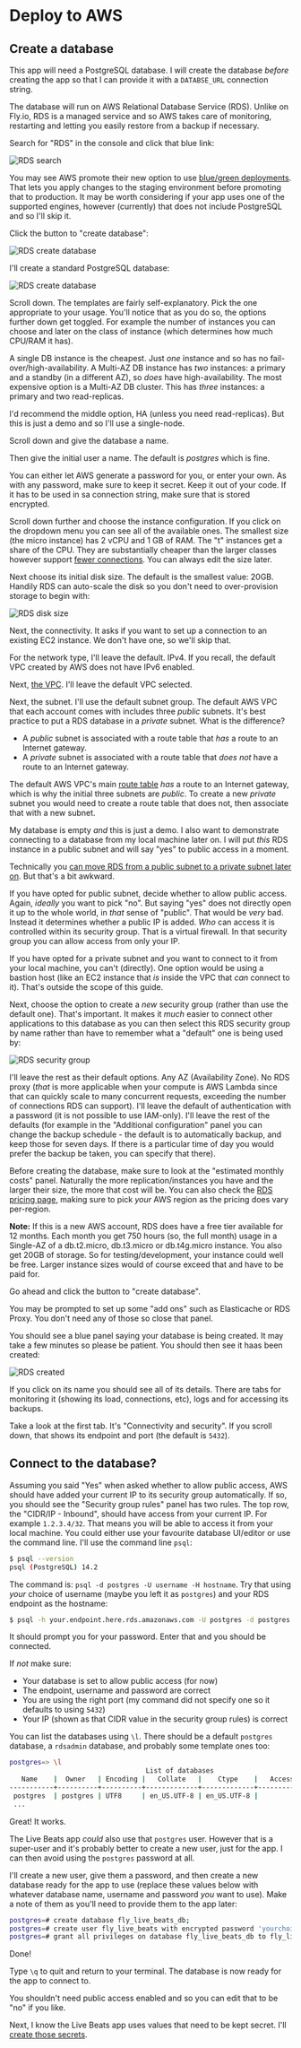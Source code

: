 # Deploy to AWS

## Create a database

This app will need a PostgreSQL database. I will create the database _before_ creating the app so that I can provide it with a `DATABSE_URL` connection string.

The database will run on AWS Relational Database Service (RDS). Unlike on Fly.io, RDS is a managed service and so AWS takes care of monitoring, restarting and letting you easily restore from a backup if necessary.

Search for "RDS" in the console and click that blue link:

![RDS search](img/aws_rds_search.jpeg)

You may see AWS promote their new option to use [blue/green deployments](https://docs.aws.amazon.com/AmazonRDS/latest/UserGuide/blue-green-deployments.html). That lets you apply changes to the staging environment before promoting that to production. It may be worth considering if your app uses one of the supported engines, however (currently) that does not include PostgreSQL and so I'll skip it.

Click the button to "create database":

![RDS create database](img/aws_rds_create_database.jpeg)

I'll create a standard PostgreSQL database:

![RDS create database](img/aws_rds_choose_postgresql.jpeg)

Scroll down. The templates are fairly self-explanatory. Pick the one appropriate to your usage. You'll notice that as you do so, the options further down get toggled. For example the number of instances you can choose and later on the class of instance (which determines how much CPU/RAM it has).

A single DB instance is the cheapest. Just _one_ instance and so has no fail-over/high-availability. A Multi-AZ DB instance has _two_ instances: a primary and a standby (in a different AZ), so _does_ have high-availability. The most expensive option is a Multi-AZ DB cluster. This has _three_ instances: a primary and two read-replicas.

I'd recommend the middle option, HA (unless you need read-replicas). But this is just a demo and so I'll use a single-node.

Scroll down and give the database a name.

Then give the initial user a name. The default is _postgres_ which is fine.

You can either let AWS generate a password for you, or enter your own. As with any password, make sure to keep it secret. Keep it out of your code. If it has to be used in sa connection string, make sure that is stored encrypted.

Scroll down further and choose the instance configuration. If you click on the dropdown menu you can see all of the available ones. The smallest size (the micro instance) has 2 vCPU and 1 GB of RAM. The "t" instances get a share of the CPU. They are substantially cheaper than the larger classes however support [fewer connections](https://docs.aws.amazon.com/AmazonRDS/latest/UserGuide/CHAP_Limits.html). You can always edit the size later.

Next choose its initial disk size. The default is the smallest value: 20GB. Handily RDS can auto-scale the disk so you don't need to over-provision storage to begin with:

![RDS disk size](img/aws_rds_disk_size.jpeg)

Next, the connectivity. It asks if you want to set up a connection to an existing EC2 instance. We don't have one, so we'll skip that.

For the network type, I'll leave the default. IPv4. If you recall, the default VPC created by AWS does not have IPv6 enabled.

Next, [the VPC](https://docs.aws.amazon.com/AmazonRDS/latest/UserGuide/USER_VPC.Scenarios.html). I'll leave the default VPC selected.

Next, the subnet. I'll use the default subnet group. The default AWS VPC that each account comes with includes three _public_ subnets. It's best practice to put a RDS database in a _private_ subnet. What is the difference?

- A _public_ subnet is associated with a route table that _has_ a route to an Internet gateway.
- A _private_ subnet is associated with a route table that _does not_ have a route to an Internet gateway.

The default AWS VPC's main [route table](https://docs.aws.amazon.com/vpc/latest/userguide/VPC_Route_Tables.html) _has_ a route to an Internet gateway, which is why the initial three subnets are _public_. To create a new _private_ subnet you would need to create a route table that does not, then associate that with a new subnet.

My database is empty _and_ this is just a demo. I also want to demonstrate connecting to a database from my local machine later on. I will put _this_ RDS instance in a public subnet and will say "yes" to public access in a moment.

Technically you [can move RDS from a public subnet to a private subnet later on](https://repost.aws/knowledge-center/rds-move-to-private-subnet). But that's a bit awkward.

If you have opted for public subnet, decide whether to allow public access. Again, _ideally_ you want to pick "no". But saying "yes" does not directly open it up to the whole world, in _that_ sense of "public". That would be _very_ bad. Instead it determines whether a public IP is added. _Who_ can access it is controlled within its security group. That is a virtual firewall. In that security group you can allow access from only your IP.

If you have opted for a private subnet and you want to connect to it from your local machine, you can't (directly). One option would be using a bastion host (like an EC2 instance that _is_ inside the VPC that _can_ connect to it). That's outside the scope of this guide.

Next, choose the option to create a _new_ security group (rather than use the default one). That's important. It makes it _much_ easier to connect other applications to this database as you can then select this RDS security group by name rather than have to remember what a "default" one is being used by:

![RDS security group](img/aws_rds_security_group.jpeg)

I'll leave the rest as their default options. Any AZ (Availability Zone). No RDS proxy (_that_ is more applicable when your compute is AWS Lambda since that can quickly scale to many concurrent requests, exceeding the number of connections RDS can support). I'll leave the default of authentication with a password (it is not possible to use IAM-only). I'll leave the rest of the defaults (for example in the "Additional configuration" panel you can change the backup schedule - the default is to automatically backup, and keep those for seven days. If there is a particular time of day you would prefer the backup be taken, you can specify that there).

Before creating the database, make sure to look at the "estimated monthly costs" panel. Naturally the more replication/instances you have and the larger their size, the more that cost will be. You can also check the [RDS pricing page](https://aws.amazon.com/rds/postgresql/pricing/?pg=pr&loc=3), making sure to pick _your_ AWS region as the pricing does vary per-region.

**Note:** If this is a new AWS account, RDS does have a free tier available for 12 months. Each month you get 750 hours (so, the full month) usage in a Single-AZ of a db.t2.micro, db.t3.micro or db.t4g.micro instance. You also get 20GB of storage. So for testing/development, your instance could well be free. Larger instance sizes would of course exceed that and have to be paid for.

Go ahead and click the button to "create database".

You may be prompted to set up some "add ons" such as Elasticache or RDS Proxy. You don't need any of those so close that panel.

You should see a blue panel saying your database is being created. It may take a few minutes so please be patient. You should then see it haas been created:

![RDS created](img/aws_rds_created.jpeg)

If you click on its name you should see all of its details. There are tabs for monitoring it (showing its load, connections, etc), logs and for accessing its backups.

Take a look at the first tab. It's "Connectivity and security". If you scroll down, that shows its endpoint and port (the default is `5432`).

## Connect to the database?

Assuming you said "Yes" when asked whether to allow public access, AWS should have added your current IP to its security group automatically. If so, you should see the "Security group rules" panel has two rules. The top row, the "CIDR/IP - Inbound", should have access from your current IP. For example `1.2.3.4/32`. That means you will be able to access it from your local machine. You could either use your favourite database UI/editor or use the command line. I'll use the command line `psql`:

```sh
$ psql --version
psql (PostgreSQL) 14.2
```

The command is: `psql -d postgres -U username -H hostname`. Try that using _your_ choice of username (maybe you left it as `postgres`) and your RDS endpoint as the hostname:

```sh
$ psql -h your.endpoint.here.rds.amazonaws.com -U postgres -d postgres
```

It should prompt you for your password. Enter that and you should be connected.

If _not_ make sure:

- Your database is set to allow public access (for now)
- The endpoint, username and password are correct
- You are using the right port (my command did not specify one so it defaults to using `5432`)
- Your IP (shown as that CIDR value in the security group rules) is correct

You can list the databases using `\l`. There should be a default `postgres` database, a `rdsadmin` database, and probably some template ones too:

```sh
postgres=> \l
                                  List of databases
   Name    |  Owner   | Encoding |   Collate   |    Ctype    |   Access privileges
-----------+----------+----------+-------------+-------------+-----------------------
 postgres  | postgres | UTF8     | en_US.UTF-8 | en_US.UTF-8 |
 ...
```

Great! It works.

The Live Beats app _could_ also use that `postgres` user. However that is a super-user and it's probably better to create a new user, just for the app. I can then avoid using the `postgres` password at all.

I'll create a new user, give them a password, and then create a new database ready for the app to use (replace these values below with whatever database name, username and password _you_ want to use). Make a note of them as you'll need to provide them to the app later:

```sh
postgres=# create database fly_live_beats_db;
postgres=# create user fly_live_beats with encrypted password 'yourchoiceofpassword';
postgres=# grant all privileges on database fly_live_beats_db to fly_live_beats;
```

Done!

Type `\q` to quit and return to your terminal. The database is now ready for the app to connect to.

You shouldn't need public access enabled and so you can edit that to be "no" if you like.

Next, I know the Live Beats app uses values that need to be kept secret. I'll [create those secrets](/docs/6-aws-create-secrets.md).
